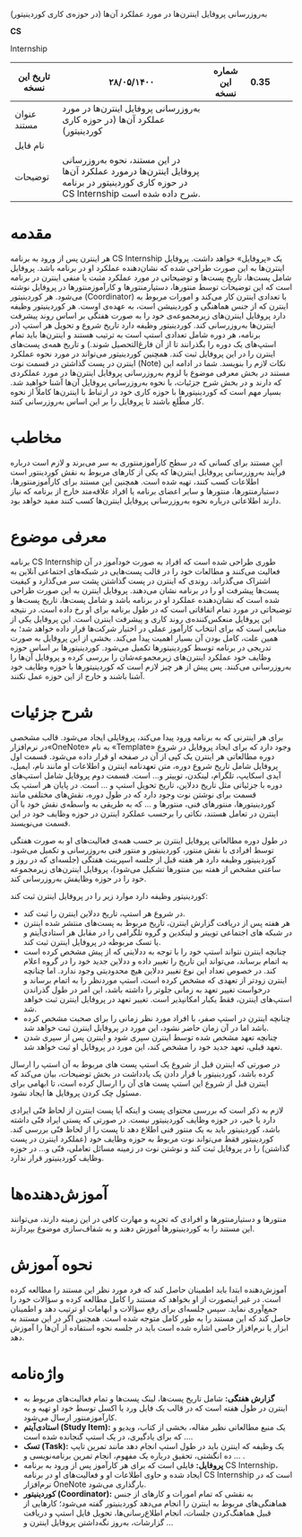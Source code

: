 به‌روزرسانی پروفایل اینترن‌ها در مورد عملکرد آن‌ها (در حوزه‌ی کاری کوردینیتور)

**CS**

Internship

| تاریخ این نسخه | ۲۸/۰۵/۱۴۰۰ | شماره این نسخه | 0.35 |     |     |
| --- | --- | --- | --- | --- | --- |
| عنوان مستند | به‌روزرسانی پروفایل اینترن‌ها در مورد عملکرد آن‌ها (در حوزه کاری کوردینیتور) |     |     |     |     |
| نام فایل |     |     |     |     |     |
| توضیحات | در این مستند، نحوه به‌روز‌رسانی پروفایل اینترن‌ها درمورد عملکرد آن‌ها در حوزه کاری کوردینیتور در برنامه CS Internship شرح داده شده است. |     |     |     |     |

# مقدمه

هر اینترن پس از ورود به برنامه CS Internship یک «پروفایل» خواهد داشت. پروفایل اینترن‌ها به این صورت طراحی شده که نشان‌دهنده عملکرد او در برنامه باشد. پروفایل شامل پست‌ها، تاریخ پست‌ها و توضیحاتی در مورد عملکرد مثبت یا منفی اینترن در برنامه است که این توضیحات توسط منتورها، دستیارمنتورها و کارآموزمنتورها در پروفایل نوشته می‌شود. هر کوردینیتور (Coordinator) با تعدادی اینترن کار می‌کند و امورات مربوط به اینترن که از جنس هماهنگی و کوردینیشن است، به عهده‌ی اوست. هر کوردینیتور وظیفه دارد پروفایل اینترن‌های زیرمجموعه‌ی خود را به صورت هفتگی بر اساس روند پیشرفت اینترن‌ها به‌روزرسانی کند. کوردینیتور وظیفه دارد تاریخ شروع و تحویل هر استپ (در برنامه، هر دوره شامل تعدادی استپ است به ترتیب هستند و اینترن‌ها باید تمام استپ‌های یک دوره را بگذرانند تا از آن فارغ‌التحصیل شوند.) و تاریخ همه‌ی پست‌های اینترن را در این پروفایل ثبت کند. همچنین کوردینیتور می‌تواند در مورد نحوه عملکرد اینترن در پست گذاشتن در قسمت نوت (Note) نکات لازم را بنویسد. شما در ادامه این مستند در بخش معرفی موضوع با لزوم به‌روزرسانی پروفایل اینترن‌ها در مورد عملکردی که دارند و در بخش شرح جزئیات، با نحوه به‌روزرسانی پروفایل آن‌ها آشنا خواهید شد. بسیار مهم است که کوردینیتورها با حوزه کاری خود در ارتباط با اینترن‌ها کاملاً از نحوه کار مطّلع باشند تا پروفایل را بر این اساس به‌روزرسانی کنند.

# مخاطب

این مستند برای کسانی که در سطح کارآموزمنتوری به سر می‌برند و لازم است درباره فرآیند به‌روزرسانی پروفایل اینترن‌ها که یکی از کارهای مربوط به نقش کوردینتور است اطلاعات کسب کنند، تهیه شده است. همچنین این مستند برای کارآموزمنتورها، دستیارمنتورها، منتورها و سایر اعضای برنامه یا افراد علاقه‌مند خارج از برنامه که نیاز دارند اطلاعاتی درباره نحوه به‌روزرسانی پروفایل اینترن‌ها کسب کنند مفید خواهد بود.

# معرفی موضوع

برنامه CS Internship طوری طراحی شده است که افراد به صورت خودآموز در آن فعالیت می‌کنند و مطالعات خود را در قالب پست‌هایی در شبکه‌های اجتماعی آنلاین به اشتراک می‌گذراند. روندی که اینترن در پست گذاشتن پشت سر می‌گذارد و کیفیت پست‌ها پیشرفت او را در برنامه نشان می‌دهند. پروفایل اینترن به این صورت طراحی شده است که نشان‌دهنده عملکرد او در برنامه باشد و شامل پست‌ها، تاریخ پست‌ها و توضیحاتی در مورد تمام اتفاقاتی است که در طول برنامه برای او رخ داده است. در نتیجه این پروفایل منعکس‌کننده‌ی روند کاری و پیشرفت اینترن است. این پروفایل یکی از منابعی است که برای انتخاب کارآموز عملی در اختیار شرکت‌ها قرار داده خواهد شد؛ به همین علت، کامل بودن آن بسیار اهمیت پیدا می‌کند. بخشی از این پروفایل به صورت تدریجی در برنامه توسط کوردینیتورها تکمیل می‌شود. کوردینیتورها بر اساس حوزه وظایف خود عملکرد اینترن‌های زیرمجموعه‌شان را بررسی کرده و پروفایل آن‌ها را به‌روزرسانی می‌کنند. پس پیش از هر چیز لازم است که کوردینیتورها با حوزه وظایف خود آشنا باشند و خارج از این حوزه عمل نکنند.

# شرح جزئیات

برای هر اینترنی که به برنامه ورود پیدا می‌کند، پروفایلی ایجاد می‌شود. قالب مشخصی در نرم‌افزار«OneNote» به نام «Template» وجود دارد که برای ایجاد پروفایل در شروع دوره مطالعاتی هر اینترن یک کپی از آن در صفحه او قرار داده می‌شود. قسمت اول پروفایل شامل تاریخ شروع دوره، متن تعهدنامه اینترن و اطلاعات او مانند نام، ایمیل، آیدی اسکایپ، تلگرام، لینکدن، توییتر و... است.  قسمت دوم پروفایل شامل استپ‌های دوره با جزئیاتی مثل تاریخ ددلاین، تاریخ تحویل استپ و ... است. در پایان هر استپ یک قسمت برای نوشتن نوت وجود دارد که در طول دوره، نقش‌های مختلفی مانند کوردینیتورها، منتورهای فنی، منتورها و ... که به طریقی به واسطه‌ی نقش خود با آن اینترن در تعامل هستند، نکاتی را برحسب عملکرد اینترن در حوزه وظایف خود در این قسمت می‌نویسند.

در طول دوره مطالعاتی پروفایل اینترن بر حسب همه‌ی فعالیت‌های او به صورت هفتگی توسط افرادی با نقش منتور، کوردینیتور و منتور فنی به‌روزرسانی و تکمیل می‌شود. کوردینیتور وظیفه دارد هر هفته قبل از جلسه اسپرینت هفتگی (جلسه‌ای که در روز و ساعتی مشخص از هفته بین منتورها تشکیل می‌شود)، پروفایل اینترن‌های زیرمجموعه خود را در حوزه وظایفش به‌روزرسانی کند.

کوردینیتور وظیفه دارد موارد زیر را در پروفایل اینترن ثبت کند:

- در شروع هر استپ، تاریخ ددلاین اینترن را ثبت کند.
- هر هفته پس از دریافت گزارش اینترن، تاریخ مربوط به پست‌های منتشر شده اینترن در شبکه های اجتماعی توییتر و لینکدین و گروه تلگرامی را در مقابل هر استادی‌آیتم و یا تسک مربوطه در پروفایل اینترن ثبت کند.
- چنانچه اینترن نتواند استپ خود را با توجه به ددلاینی که از پیش مشخص کرده است به اتمام برساند، می‌تواند این تاریخ را تغییر داده و ددلاین جدید خود را در گروه اعلام کند. در خصوص تعداد این نوع تغییر ددلاین هیچ محدودیتی وجود ندارد. اما چنانچه اینترن زودتر از تعهدی که مشخص کرده است، استپ موردنظر را به اتمام برساند و درخواست تغییر تعهد به زمانی جلوتر را داشته باشد، این امر در طول گذراندن استپ‌های اینترن، فقط یکبار امکانپذیر است. تغییر تعهد در پروفایل اینترن ثبت خواهد ‌شد.
- چنانچه اینترن در استپ صفر، با افراد مورد نظر زمانی را برای صحبت مشخص کرده باشد اما در آن زمان حاضر نشود، این مورد در پروفایل اینترن ثبت خواهد شد.
- چنانچه تعهد مشخص شده توسط اینترن سپری شود و اینترن پس از سپری شدن تعهد قبلی، تعهد جدید خود را مشخص کند، این مورد در پروفایل او ثبت خواهد شد.

در صورتی که اینترن قبل از شروع یک استپ پست های مربوط به آن استپ را ارسال کرده باشد، کوردینیتور با قرار دادن یک یادداشت در بخش توضیحات، بیان می‌کند که اینترن قبل از شروع این استپ پست های آن را ارسال کرده است، تا ابهامی برای مسئول چک کردن پروفایل ها ایجاد نشود.

لازم به ذکر است که بررسی محتوای پست و اینکه آیا پست اینترن از لحاظ فنّی ایرادی دارد یا خیر، در حوزه وظایف کوردینیتور نیست. در صورتی که پستی ایراد فنّی داشته باشد، کوردینیتور باید به یک منتور فنی اطلاع دهد تا پست را از لحاظ فنّی بررسی کند. کوردینیتور فقط می‌تواند نوت مربوط به حوزه وظایف خود (عملکرد اینترن در پست گذاشتن) را در پروفایل ثبت کند و نوشتن نوت در زمینه مسائل تعاملی، فنّی و... در حوزه وظایف کوردینیتور قرار ندارد.

# آموزش‌دهنده‌ها

منتورها و دستیارمنتورها و افرادی که تجربه و مهارت کافی در این زمینه دارند، می‌توانند این مستند را به کوردینیتورها آموزش دهند و به شفاف‌سازی موضوع بپردازند.

# نحوه‌ آموزش

آموزش‌دهنده ابتدا باید اطمینان حاصل کند که فرد مورد نظر  این مستند را مطالعه کرده است. در غیر اینصورت از او بخواهد که  مستند را کامل مطالعه کرده و سؤالات خود را جمع‌آوری نماید. سپس جلسه‌ای برای رفع سؤالات و ابهامات او ترتیب دهد و اطمینان حاصل کند که این مستند را به طور کامل متوجه شده است. همچنین اگر در این مستند به ابزار یا نرم‌افزار خاصی اشاره شده است باید در جلسه نحوه استفاده از آن‌ها را آموزش دهد.

# واژه‌نامه

- **گزارش هفتگی:** شامل تاریخ پست‌ها، لینک پست‌ها و تمام فعالیت‌های مربوط به اینترن در طول هفته است که در قالب یک فایل ورد یا اکسل توسط خود او تهیه و به کارآموزمنتور ارسال می‌شود.
- **استادی‌آیتم (Study Item):** یک منبع مطالعاتی نظیر مقاله، بخشی از کتاب، ویدیو و ... که برای یادگیری، در یک استپ گنجانده شده است.
- **تسک (Task):** یک وظیفه که اینترن باید در طول استپ انجام دهد مانند تمرین تایپ ده انگشتی، تحقیق درباره یک مفهوم، انجام تمرین برنامه‌نویسی و ... .
- **پروفایل:** فایلی است که برای هر کارآموز پس از ورود به برنامه CS Internship، ایجاد شده و حاوی اطلاعات او و فعالیت‌های او در برنامه CS Internship است که در نرم‌افزار OneNote بارگذاری می‌شود.
- **کوردینیتور (Coordinator):** به نقشی که تمام امورات و کارهای از جنس هماهنگی‌های مربوط به اینترن را انجام می‌دهد کوردینیتور گفته می‌شود؛ کارهایی از قبیل هماهنگ‌کردن جلسات، انجام اطلاع‌رسانی‌ها، تحویل فایل استپ و دریافت گزارشات، به‌روز نگه‌داشتن پروفایل اینترن و ...

